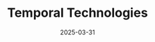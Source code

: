 ---  
layout: startup_page  
title: "Temporal Technologies"  
id: "temporal.io"  
permalink: "/temporaltechnologiestemporal.io03312025/"  
website: "https://temporal.io/"  
funding_round: "Series C"  
funding_amount: "$146M"  
investors: "Tiger Global, StepStone Group, Amplify Partners, Index Ventures, MongoDB Ventures, Sequoia Capital, Conversion Capital, Hanwha Next Generation Opportunity Fund, 137 Ventures"  
about: "Temporal Technologies provides an open-source durable execution platform (Temporal.io and Temporal Cloud) that guarantees the execution of complex, long-running workflows, even during system failures. This allows developers to focus on business logic instead of infrastructure complexities, increasing development velocity and ensuring reliable applications at scale. The platform supports various programming languages and is used by thousands of enterprises and AI projects."  
markets: "Software, AI, Cloud Computing"  
hq: "Seattle, Washington, United States"  
founded_year: "2019"  
linkedin: "https://www.linkedin.com/company/temporal-technologies"  
twitter: ""  
instagram: ""  
facebook: ""  
crunchbase: "https://www.crunchbase.com/organization/temporal-technologies"  
pitchbook: ""  

date_display: "31-Mar-2025"  
date: "2025-03-31"

# SEO Optimization  
meta_title: "Temporal Technologies - Series C Funding ($146M)"  
meta_description: "Temporal Technologies, Temporal Technologies provides an open-source durable execution platform (Temporal.io and Temporal Cloud) that guarantees the execution of complex, lo..."  
meta_keywords: "Temporal Technologies, Software, AI, Cloud Computing, Series C funding"  
canonical_url: "https://startup.projectstartups.com/temporaltechnologiestemporal.io03312025/"  
---